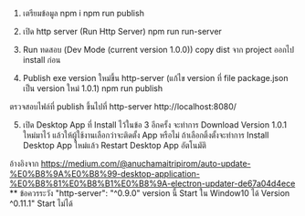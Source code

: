 1.  เตรียมข้อมูล
npm i
npm run publish
2. เปิด http server (Run Http Server)
npm run run-server
3. Run ทดสอบ (Dev Mode (current version 1.0.0))
copy dist จาก project ออกไป install ก่อน 

4. Publish exe version ใหม่ขึ้น http-server (แก้ไข version ที่ file package.json เป็น version ใหม่ 1.0.1)
npm run publish

ตรวจสอบไฟล์ที่ publish ขึ้นไปที่ http-server
http://localhost:8080/

5. เปิด Desktop App ที่ Install ไว้ในข้อ 3 อีกครั้ง จะทำการ Download Version 1.0.1 ใหม่มาไว้ แล้วให้ผู้ใช้งานเลือกว่าจะติดตั้ง App หรือไม่
ถ้าเลือกติ้งตั้งจะทำการ Install Desktop App ใหม่แล้ว Restart Desktop App อัตโนมัติ

อ้างอิงจาก https://medium.com/@anuchamaitripirom/auto-update-%E0%B8%9A%E0%B8%99-desktop-application-%E0%B8%81%E0%B8%B1%E0%B8%9A-electron-updater-de67a04d4ece
** ข้อควรระวัง "http-server": "^0.9.0" version นี้ Start ใน Window10 ได้  Version ^0.11.1" Start ไม่ได้